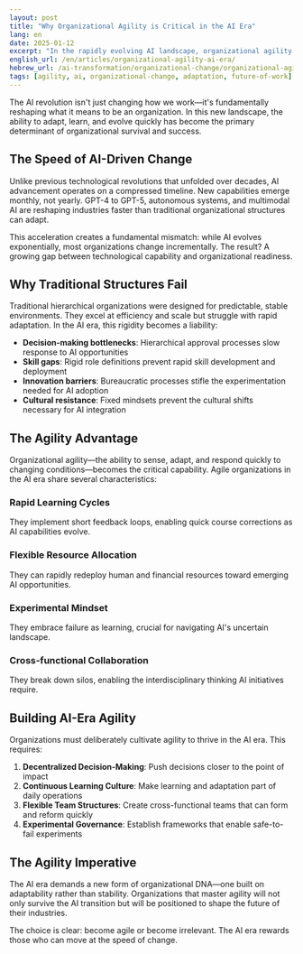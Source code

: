 ```yaml
---
layout: post
title: "Why Organizational Agility is Critical in the AI Era"
lang: en
date: 2025-01-12
excerpt: "In the rapidly evolving AI landscape, organizational agility isn't just an advantage—it's a survival necessity. This article explores why traditional organizational structures fail in the AI era and how agility becomes the key differentiator."
english_url: /en/articles/organizational-agility-ai-era/
hebrew_url: /ai-transformation/organizational-change/organizational-agility-ai-era-he/
tags: [agility, ai, organizational-change, adaptation, future-of-work]
---
```


The AI revolution isn't just changing how we work—it's fundamentally reshaping what it means to be an organization. In this new landscape, the ability to adapt, learn, and evolve quickly has become the primary determinant of organizational survival and success.

## The Speed of AI-Driven Change

Unlike previous technological revolutions that unfolded over decades, AI advancement operates on a compressed timeline. New capabilities emerge monthly, not yearly. GPT-4 to GPT-5, autonomous systems, and multimodal AI are reshaping industries faster than traditional organizational structures can adapt.

This acceleration creates a fundamental mismatch: while AI evolves exponentially, most organizations change incrementally. The result? A growing gap between technological capability and organizational readiness.

## Why Traditional Structures Fail

Traditional hierarchical organizations were designed for predictable, stable environments. They excel at efficiency and scale but struggle with rapid adaptation. In the AI era, this rigidity becomes a liability:

- **Decision-making bottlenecks**: Hierarchical approval processes slow response to AI opportunities
- **Skill gaps**: Rigid role definitions prevent rapid skill development and deployment
- **Innovation barriers**: Bureaucratic processes stifle the experimentation needed for AI adoption
- **Cultural resistance**: Fixed mindsets prevent the cultural shifts necessary for AI integration

## The Agility Advantage

Organizational agility—the ability to sense, adapt, and respond quickly to changing conditions—becomes the critical capability. Agile organizations in the AI era share several characteristics:

### Rapid Learning Cycles
They implement short feedback loops, enabling quick course corrections as AI capabilities evolve.

### Flexible Resource Allocation
They can rapidly redeploy human and financial resources toward emerging AI opportunities.

### Experimental Mindset
They embrace failure as learning, crucial for navigating AI's uncertain landscape.

### Cross-functional Collaboration
They break down silos, enabling the interdisciplinary thinking AI initiatives require.

## Building AI-Era Agility

Organizations must deliberately cultivate agility to thrive in the AI era. This requires:

1. **Decentralized Decision-Making**: Push decisions closer to the point of impact
2. **Continuous Learning Culture**: Make learning and adaptation part of daily operations
3. **Flexible Team Structures**: Create cross-functional teams that can form and reform quickly
4. **Experimental Governance**: Establish frameworks that enable safe-to-fail experiments

## The Agility Imperative

The AI era demands a new form of organizational DNA—one built on adaptability rather than stability. Organizations that master agility will not only survive the AI transition but will be positioned to shape the future of their industries.

The choice is clear: become agile or become irrelevant. The AI era rewards those who can move at the speed of change.